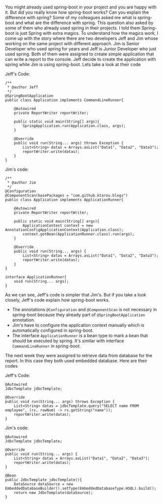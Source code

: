 You might already used spring-boot in your project and you are happy with it. But did you really know how spring-boot works? Can you explain the difference with spring?
Some of my colleagues asked me what is spring-boot and what are the difference with spring.
This question also asked by some of them who already used spring in their projects. I told them
Spring-boot is just Spring with extra magics. To understand how the magics work,
I come up with the story where there are two developers Jeff and Jim whose working on the same project with different approach.
Jim is Senior Developer who used spring for years and Jeff is Junior Developer who just used spring.
Both of them were assigned to create simple application that can write a report to the console.
Jeff decide to create the application with spring while Jim is using spring-boot. Lets take a look at their code

Jeff's Code:
```
/**
 * @author Jeff
 */
@SpringBootApplication
public class Application implements CommandLineRunner{

    @Autowired
    private ReportWriter reportWriter;

    public static void main(String[] args){
        SpringApplication.run(Application.class, args);
    }

    @Override
    public void run(String... args) throws Exception {
        List<String> datas = Arrays.asList("Data1", "Data2", "Data3");
        reportWriter.write(datas);
    }
}
```
Jim's code:
```
/**
 * @author Jim
 */
@Configuration
@ComponentScan(basePackages = "com.github.ktarou.blogs")
public class Application implements ApplicationRunner{

    @Autowired
    private ReportWriter reportWriter;

    public static void main(String[] args){
        ApplicationContext context = new AnnotationConfigApplicationContext(Application.class);
        context.getBean(ApplicationRunner.class).run(args);
    }

    @Override
    public void run(String... args) {
        List<String> datas = Arrays.asList("Data1", "Data2", "Data3");
        reportWriter.write(datas);
    }
}

interface ApplicationRunner{
    void run(String... args);
}
```

As we can see, Jeff's code is simpler that Jim's. But if you take a look closely, Jeff's code explain how spring-boot works.
 - The annotations `@Configuration` and `@ComponentScan` is not necessary in spring-boot because they already part of `@SpringBootApplication` annotation.
 - Jim's have to configure the application context manually which is automatically configured in spring-boot.
 - The interface `ApplicationRunner` is a bean type to mark a bean that should be executed by spring. It's similar with interface `CommandLineRunner` in spring-boot.

The next week they were assigned to retrieve data from database for the report. In this case they both used embedded database. Here are their codes

Jeff's Code:
```
@Autowired
JdbcTemplate jdbcTemplate;

@Override
public void run(String... args) throws Exception {
    List<String> datas = jdbcTemplate.query("SELECT name FROM employee", (rs, rowNum) -> rs.getString("name"));
    reportWriter.write(datas);
}
```
Jim's code:
```
@Autowired
JdbcTemplate jdbcTemplate;

@Override
public void run(String... args) {
    List<String> datas = Arrays.asList("Data1", "Data2", "Data3");
    reportWriter.write(datas);
}

@Bean
public JdbcTemplate jdbcTemplate(){
    DataSource dataSource = new EmbeddedDatabaseBuilder().setType(EmbeddedDatabaseType.HSQL).build();
    return new JdbcTemplate(dataSource);
}
```